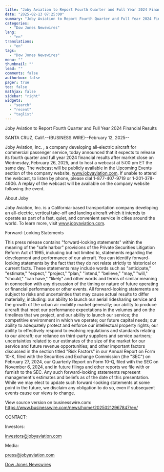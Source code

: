 ```yaml
---
title: "Joby Aviation to Report Fourth Quarter and Full Year 2024 Financial Results"
date: "2025-02-13 07:25:00"
summary: "Joby Aviation to Report Fourth Quarter and Full Year 2024 Financial ResultsSANTA CRUZ, Calif.--(BUSINESS WIRE)--February 12, 2025--Joby Aviation, Inc. , a company developing all-electric aircraft for commercial passenger service, today announced that it expects to release its fourth quarter and full year 2024 financial results after market close on Wednesday,..."
categories:
  - "Dow Jones Newswires"
lang:
  - "en"
translations:
  - "en"
tags:
  - "Dow Jones Newswires"
menu: ""
thumbnail: ""
lead: ""
comments: false
authorbox: false
pager: true
toc: false
mathjax: false
sidebar: "right"
widgets:
  - "search"
  - "recent"
  - "taglist"
---
```


Joby Aviation to Report Fourth Quarter and Full Year 2024 Financial Results

SANTA CRUZ, Calif.--(BUSINESS WIRE)--February 12, 2025--

Joby Aviation, Inc. , a company developing all-electric aircraft for commercial passenger service, today announced that it expects to release its fourth quarter and full year 2024 financial results after market close on Wednesday, February 26, 2025, and to host a webcast at 5:00 pm ET the same day. The webcast will be publicly available in the Upcoming Events section of the company website, www.jobyaviation.com. If unable to attend the webcast, to listen by phone, please dial 1-877-407-9719 or 1-201-378-4906. A replay of the webcast will be available on the company website following the event.

About Joby

Joby Aviation, Inc. is a California-based transportation company developing an all-electric, vertical take-off and landing aircraft which it intends to operate as part of a fast, quiet, and convenient service in cities around the world. To learn more, visit www.jobyaviation.com.

Forward-Looking Statements

This press release contains "forward-looking statements" within the meaning of the "safe harbor" provisions of the Private Securities Litigation Reform Act of 1995, including but not limited to, statements regarding the development and performance of our aircraft. You can identify forward-looking statements by the fact that they do not relate strictly to historical or current facts. These statements may include words such as "anticipate," "estimate," "expect," "project," "plan," "intend," "believe," "may," "will," "should," "can have," "likely" and other words and terms of similar meaning in connection with any discussion of the timing or nature of future operating or financial performance or other events. All forward-looking statements are subject to risks and uncertainties that may cause actual results to differ materially, including: our ability to launch our aerial ridesharing service and the growth of the urban air mobility market generally; our ability to produce aircraft that meet our performance expectations in the volumes and on the timelines that we project, and our ability to launch our service; the competitive environment in which we operate; our future capital needs; our ability to adequately protect and enforce our intellectual property rights; our ability to effectively respond to evolving regulations and standards relating to our aircraft; our reliance on third-party suppliers and service partners; uncertainties related to our estimates of the size of the market for our service and future revenue opportunities; and other important factors discussed in the section titled "Risk Factors" in our Annual Report on Form 10-K, filed with the Securities and Exchange Commission (the "SEC") on February 27, 2024, our Quarterly Report on Form 10-Q, filed with the SEC on November 6, 2024, and in future filings and other reports we file with or furnish to the SEC. Any such forward-looking statements represent management's estimates and beliefs as of the date of this presentation. While we may elect to update such forward-looking statements at some point in the future, we disclaim any obligation to do so, even if subsequent events cause our views to change.

View source version on businesswire.com: https://www.businesswire.com/news/home/20250212967847/en/

CONTACT:

Investors:

investors@jobyaviation.com

Media:

press@jobyaviation.com

[Dow Jones Newswires](https://www.tradingview.com/news/DJN_DN20250212016384:0/)
